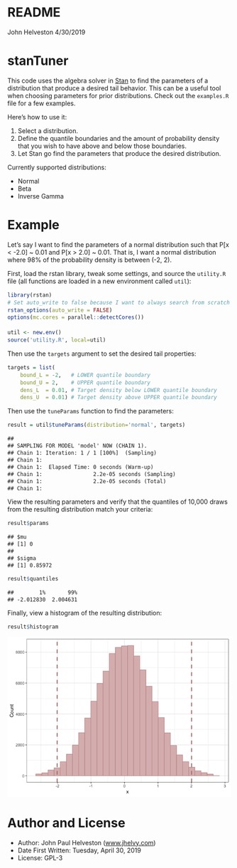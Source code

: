 README
================
John Helveston
4/30/2019

# stanTuner

This code uses the algebra solver in [Stan](https://mc-stan.org/) to
find the parameters of a distribution that produce a desired tail
behavior. This can be a useful tool when choosing parameters for prior
distributions. Check out the `examples.R` file for a few examples.

Here’s how to use it:

1.  Select a distribution.
2.  Define the quantile boundaries and the amount of probability density
    that you wish to have above and below those boundaries.
3.  Let Stan go find the parameters that produce the desired
    distribution.

Currently supported distributions:

  - Normal
  - Beta
  - Inverse Gamma

# Example

Let’s say I want to find the parameters of a normal distribution such
that P\[x \< -2.0\] ~ 0.01 and P\[x \> 2.0\] ~ 0.01. That is, I want a
normal distribution where 98% of the probability density is between (-2,
2).

First, load the rstan library, tweak some settings, and source the
`utility.R` file (all functions are loaded in a new environment called
`util`):

``` r
library(rstan)
# Set auto_write to false because I want to always search from scratch
rstan_options(auto_write = FALSE)
options(mc.cores = parallel::detectCores())

util <- new.env()
source('utility.R', local=util)
```

Then use the `targets` argument to set the desired tail properties:

``` r
targets = list(
    bound_L = -2,   # LOWER quantile boundary
    bound_U = 2,    # UPPER quantile boundary
    dens_L  = 0.01, # Target density below LOWER quantile boundary
    dens_U  = 0.01) # Target density above UPPER quantile boundary
```

Then use the `tuneParams` function to find the parameters:

``` r
result = util$tuneParams(distribution='normal', targets)
```

    ## 
    ## SAMPLING FOR MODEL 'model' NOW (CHAIN 1).
    ## Chain 1: Iteration: 1 / 1 [100%]  (Sampling)
    ## Chain 1: 
    ## Chain 1:  Elapsed Time: 0 seconds (Warm-up)
    ## Chain 1:                2.2e-05 seconds (Sampling)
    ## Chain 1:                2.2e-05 seconds (Total)
    ## Chain 1:

View the resulting parameters and verify that the quantiles of 10,000
draws from the resulting distribution match your criteria:

``` r
result$params
```

    ## $mu
    ## [1] 0
    ## 
    ## $sigma
    ## [1] 0.85972

``` r
result$quantiles
```

    ##        1%       99% 
    ## -2.012830  2.004631

Finally, view a histogram of the resulting distribution:

``` r
result$histogram
```

![](README_files/figure-gfm/unnamed-chunk-5-1.png)<!-- -->

# Author and License

  - Author: John Paul Helveston (www.jhelvy.com)
  - Date First Written: Tuesday, April 30, 2019
  - License: GPL-3
